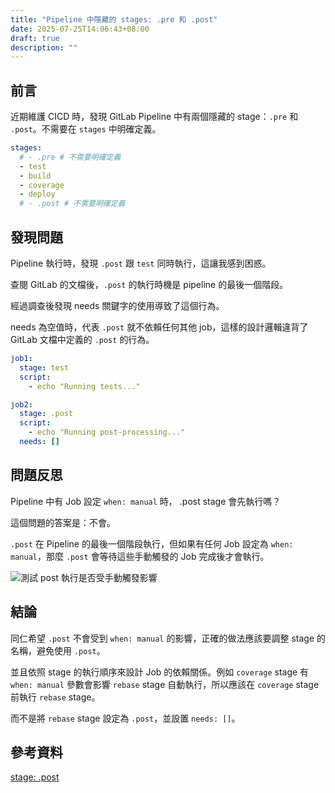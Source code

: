 ```yaml
---
title: "Pipeline 中隱藏的 stages: .pre 和 .post"
date: 2025-07-25T14:06:43+08:00
draft: true
description: ""
---
```

## 前言

近期維護 CICD 時，發現 GitLab Pipeline 中有兩個隱藏的 stage：`.pre` 和 `.post`。不需要在 `stages` 中明確定義。

```yaml
stages:
  # - .pre # 不需要明確定義
  - test
  - build
  - coverage
  - deploy
  # - .post # 不需要明確定義
```

## 發現問題

Pipeline 執行時，發現 `.post` 跟 `test` 同時執行，這讓我感到困惑。

查閱 GitLab 的文檔後，`.post` 的執行時機是 pipeline 的最後一個階段。

經過調查後發現 needs 關鍵字的使用導致了這個行為。

needs 為空值時，代表 `.post` 就不依賴任何其他 job，這樣的設計邏輯違背了 GitLab 文檔中定義的 `.post` 的行為。

```yaml
job1:
  stage: test
  script:
    - echo "Running tests..."

job2:
  stage: .post
  script:
    - echo "Running post-processing..."
  needs: []
```

## 問題反思

Pipeline 中有 Job 設定 `when: manual` 時， .post stage 會先執行嗎？

這個問題的答案是：不會。

`.post` 在 Pipeline 的最後一個階段執行，但如果有任何 Job 設定為 `when: manual`，那麼 `.post` 會等待這些手動觸發的 Job 完成後才會執行。

![測試 post 執行是否受手動觸發影響](/img/gitlab/pipeline/post-stage-testing.png)

## 結論

同仁希望 `.post` 不會受到 `when: manual` 的影響，正確的做法應該要調整 stage 的名稱，避免使用 `.post`。

並且依照 stage 的執行順序來設計 Job 的依賴關係。例如 `coverage` stage 有 `when: manual` 參數會影響 `rebase` stage 自動執行，所以應該在 `coverage` stage 前執行 `rebase` stage。

而不是將 `rebase` stage 設定為 `.post`，並設置 `needs: []`。

## 參考資料

[stage: .post](https://docs.gitlab.com/ci/yaml/#stage-post)
